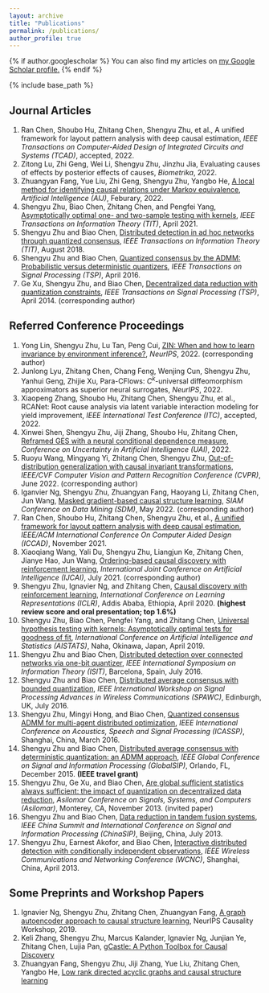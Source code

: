 ```yaml
---
layout: archive
title: "Publications"
permalink: /publications/
author_profile: true
---
```


{% if author.googlescholar %}
  You can also find my articles on <u><a href="{{author.googlescholar}}">my Google Scholar profile</a>.</u>
{% endif %}

{% include base_path %}

Journal Articles
---
1. Ran Chen, Shoubo Hu, Zhitang Chen, Shengyu Zhu, et al., A unified framework for layout pattern analysis with deep causal estimation, *IEEE Transactions on Computer-Aided Design of Integrated Circuits and Systems (TCAD)*, accepted, 2022.
2. Zitong Lu, Zhi Geng, Wei Li, Shengyu Zhu, Jinzhu Jia, Evaluating causes of effects by posterior effects of causes, *Biometrika*, 2022.
3. Zhuangyan Fang, Yue Liu, Zhi Geng, Shengyu Zhu, Yangbo He, [A local method for identifying causal relations under Markov equivalence](https://doi.org/10.1016/j.artint.2022.103669), *Artificial Intelligence (AIJ)*, Feburary, 2022.
4. Shengyu Zhu, Biao Chen, Zhitang Chen, and Pengfei Yang, [Asymptotically optimal one- and two-sample testing with kernels](http://dx.doi.org/10.1109/TIT.2021.3059267), *IEEE Transactions on Information Theory (TIT)*, April 2021.
5. Shengyu Zhu and Biao Chen, [Distributed detection in ad hoc networks through quantized consensus](http://dx.doi.org/10.1109/TIT.2018.2865108), *IEEE Transactions on Information Theory (TIT)*, August 2018.
6. Shengyu Zhu and Biao Chen, [Quantized consensus by the ADMM: Probabilistic versus deterministic quantizers](http://dx.doi.org/10.1109/TIT.2018.2865108), *IEEE Transactions on Signal Processing (TSP)*, April 2016.
7. Ge Xu, Shengyu Zhu, and Biao Chen, [Decentralized data reduction with quantization constraints](http://dx.doi.org/10.1109/TSP.2015.2504341), *IEEE Transactions on Signal Processing (TSP)*, April 2014. (corresponding author)


Referred Conference Proceedings
---
1.  Yong Lin, Shengyu Zhu, Lu Tan, Peng Cui, [ZIN: When and how to learn invariance by environment inference?](https://arxiv.org/abs/2203.05818), *NeurIPS*, 2022. (corresponding author)
2.  Junlong Lyu, Zhitang Chen, Chang Feng, Wenjing Cun, Shengyu Zhu, Yanhui Geng, Zhijie Xu, Para-CFlows: $C^k$-universal diffeomorphism approximators as superior neural surrogates, *NeurIPS*, 2022.
4.  Xiaopeng Zhang, Shoubo Hu, Zhitang Chen, Shengyu Zhu, et al., RCANet: Root cause analysis via latent variable interaction modeling for yield improvement, *IEEE International Test Conference (ITC)*, accepted, 2022.
5. Xinwei Shen, Shengyu Zhu, Jiji Zhang, Shoubo Hu, Zhitang Chen, [Reframed GES with a neural conditional dependence measure](https://arxiv.org/abs/2206.08531), *Conference on Uncertainty in Artificial Intelligence (UAI)*, 2022.
6. Ruoyu Wang, Mingyang Yi, Zhitang Chen, Shengyu Zhu, [Out-of-distribution generalization with causal invariant transformations](https://arxiv.org/abs/2203.11528), *IEEE/CVF Computer Vision and Pattern Recognition Conference (CVPR)*, June 2022. (corresponding author)
7. Iganvier Ng, Shengyu Zhu, Zhuangyan Fang, Haoyang Li, Zhitang Chen, Jun Wang, [Masked gradient-based causal structure learning](https://doi.org/10.1137/1.9781611977172.48), *SIAM Conference on Data Mining (SDM)*, May 2022. (corresponding author)
8. Ran Chen, Shoubo Hu, Zhitang Chen, Shengyu Zhu, et al., [A unified framework for layout pattern analysis with deep causal estimation](http://dx.doi.org/0.1109/ICCAD51958.2021.9643458), *IEEE/ACM International Conference On Computer Aided Design (ICCAD)*, November 2021.
9. Xiaoqiang Wang, Yali Du, Shengyu Zhu, Liangjun Ke, Zhitang Chen, Jianye Hao, Jun Wang, [Ordering-based causal discovery with reinforcement learning](https://doi.org/10.24963/ijcai.2021/491), *International Joint Conference on Artificial Intelligence (IJCAI)*, July 2021. (corresponding author)
10.  Shengyu Zhu, Ignavier Ng, and Zhitang Chen, [Causal discovery with reinforcement learning](https://openreview.net/forum?id=S1g2skStPB), *International Conference on Learning Representations (ICLR)*, Addis Ababa, Ethiopia, April 2020.  **(highest review score and oral presentation; top 1.6%)**
11.	Shengyu Zhu, Biao Chen, Pengfei Yang, and Zhitang Chen, [Universal hypothesis testing with kernels: Asymptotically optimal tests for goodness of fit](http://proceedings.mlr.press/v89/zhu19b), *International Conference on Artificial Intelligence and Statistics (AISTATS)*, Naha, Okinawa, Japan, April 2019.
12.	Shengyu Zhu and Biao Chen, [Distributed detection over connected networks via one-bit quantizer](http://dx.doi.org/10.1109/ISIT.2016.7541554), *IEEE International Symposium on Information Theory (ISIT)*, Barcelona, Spain, July 2016.
13.	Shengyu Zhu and Biao Chen, [Distributed average consensus with bounded quantization](http://dx.doi.org/10.1109/SPAWC.2016.7536852), *IEEE International Workshop on Signal Processing Advances in Wireless Communications (SPAWC)*, Edinburgh, UK, July 2016.
14.	Shengyu Zhu, Mingyi Hong, and Biao Chen, [Quantized consensus ADMM for multi-agent distributed optimization](http://dx.doi.org/10.1109/ICASSP.2016.7472455), *IEEE International Conference on Acoustics, Speech and Signal Processing (ICASSP)*, Shanghai, China, March 2016.
15.	Shengyu Zhu and Biao Chen, [Distributed average consensus with deterministic quantization: an ADMM approach](http://dx.doi.org/10.1109/GlobalSIP.2015.7418285), *IEEE Global Conference on Signal and Information Processing (GlobalSIP)*, Orlando, FL, December 2015. **(IEEE travel grant)**
16.	Shengyu Zhu, Ge Xu, and Biao Chen, [Are global sufficient statistics always sufficient: the impact of quantization on decentralized data reduction](http://dx.doi.org/10.1109/ACSSC.2013.6810461), *Asilomar Conference on Signals, Systems, and Computers (Asilomar)*, Monterey, CA, November 2013. (invited paper)
17.	Shengyu Zhu and Biao Chen, [Data reduction in tandem fusion systems](http://dx.doi.org/10.1109/ChinaSIP.2013.6625412), *IEEE China Summit and International Conference on Signal and Information Processing (ChinaSIP)*, Beijing, China, July 2013.
18.	Shengyu Zhu, Earnest Akofor, and Biao Chen, [Interactive distributed detection with conditionally independent observations](http://dx.doi.org/10.1109/WCNC.2013.6554959), *IEEE Wireless Communications and Networking Conference (WCNC)*, Shanghai, China, April 2013.

Some Preprints and Workshop Papers
---
1. Ignavier Ng, Shengyu Zhu, Zhitang Chen, Zhuangyan Fang, [A graph autoencoder approach to causal structure learning](https://arxiv.org/abs/1911.07420), NeurIPS Causality Workshop, 2019.
4. Keli Zhang, Shengyu Zhu, Marcus Kalander, Ignavier Ng, Junjian Ye, Zhitang Chen, Lujia Pan, [gCastle: A Python Toolbox for Causal Discovery](https://arxiv.org/abs/2111.15155)
5. Zhuangyan Fang, Shengyu Zhu, Jiji Zhang, Yue Liu, Zhitang Chen, Yangbo He, [Low rank directed acyclic graphs and causal structure learning](https://arxiv.org/abs/2006.05691)



